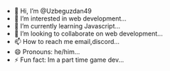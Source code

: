 - 👋 Hi, I’m @Uzbeguzdan49
- 👀 I’m interested in web development...
- 🌱 I’m currently learning Javascript...
- 💞️ I’m looking to collaborate on web development...
- 📫 How to reach me email,discord...
- 😄 Pronouns: he/him...
- ⚡ Fun fact: Im a part time game dev...

<!---
Uzbeguzdan49/Uzbeguzdan49 is a ✨ special ✨ repository because its `README.md` (this file) appears on your GitHub profile.
You can click the Preview link to take a look at your changes.
--->

